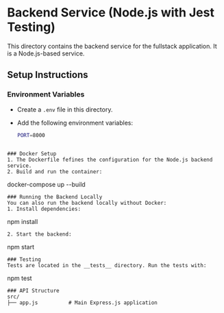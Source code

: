 # Backend Service (Node.js with Jest Testing)

This directory contains the backend service for the fullstack application. It is a Node.js-based service.

## Setup Instructions

### Environment Variables

- Create a `.env` file in this directory.
- Add the following environment variables:

  ```bash
  PORT=8000
```

### Docker Setup
1. The Dockerfile fefines the configuration for the Node.js backend service.
2. Build and run the container:
```
docker-compose up --build
```
### Running the Backend Locally
You can also run the backend locally without Docker:
1. Install dependencies:
```
npm install
```
2. Start the backend:
```
npm start
```
### Testing
Tests are located in the __tests__ directory. Run the tests with:
```
npm test
```
### API Structure
src/
├── app.js          # Main Express.js application



